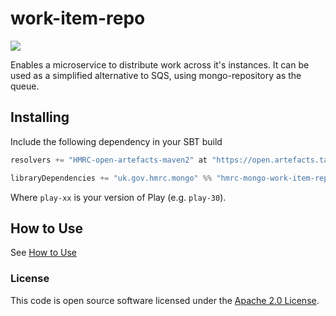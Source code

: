 
# work-item-repo

![](https://img.shields.io/github/v/release/hmrc/hmrc-mongo)

Enables a microservice to distribute work across it's instances.
It can be used as a simplified alternative to SQS, using mongo-repository as the queue.

## Installing

Include the following dependency in your SBT build

``` scala
resolvers += "HMRC-open-artefacts-maven2" at "https://open.artefacts.tax.service.gov.uk/maven2"

libraryDependencies += "uk.gov.hmrc.mongo" %% "hmrc-mongo-work-item-repo-play-xx" % "[INSERT-VERSION]"
```

Where `play-xx` is your version of Play (e.g. `play-30`).

## How to Use

See [How to Use](./HOW_TO_USE.md)

### License

This code is open source software licensed under the [Apache 2.0 License]("http://www.apache.org/licenses/LICENSE-2.0.html").

